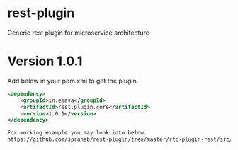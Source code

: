 # rest-plugin
Generic rest plugin for microservice architecture

Version 1.0.1
=============
Add below in your pom.xml to get the plugin.

```xml
<dependency>
    <groupId>in.ejava</groupId>
    <artifactId>rest.plugin.core</artifactId>
    <version>1.0.1</version>
</dependency>

For working example you may look into below:
https://github.com/spranab/rest-plugin/tree/master/rtc-plugin-rest/src/main/java/in/ejava/rtc/plugin/rest/api
